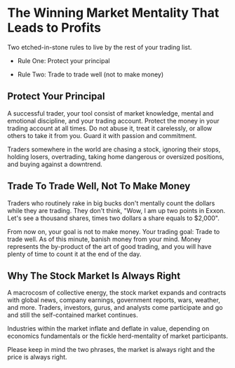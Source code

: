 # The Winning Market Mentality That Leads to Profits

Two etched-in-stone rules to live by the rest of your trading list.

* Rule One: Protect your principal

* Rule Two: Trade to trade well (not to make money)

## Protect Your Principal

A successful trader, your tool consist of market knowledge, mental and emotional discipline, and your trading account. Protect the money in your trading account at all times. Do not abuse it, treat it carelessly, or allow others to take it from you. Guard it with passion and commitment.

Traders somewhere in the world are chasing a stock, ignoring their stops, holding losers, overtrading, taking home dangerous or oversized positions, and buying against a downtrend.

## Trade To Trade Well, Not To Make Money

Traders who routinely rake in big bucks don't mentally count the dollars while they are trading. They don't think, "Wow, I am up two points in Exxon. Let's see a thousand shares, times two dollars a share equals to $2,000".

From now on, your goal is not to make money. Your trading goal: Trade to trade well. As of this minute, banish money from your mind. Money represents the by-product of the art of good trading, and you will have plenty of time to count it at the end of the day.

## Why The Stock Market Is Always Right

A macrocosm of collective energy, the stock market expands and contracts with global news, company earnings, government reports, wars, weather, and more. Traders, investors, gurus, and analysts come participate and go and still the self-contained market continues.

Industries within the market inflate and deflate in value, depending on economics fundamentals or the fickle herd-mentality of market participants.

Please keep in mind the two phrases, the market is always right and the price is always right. 
